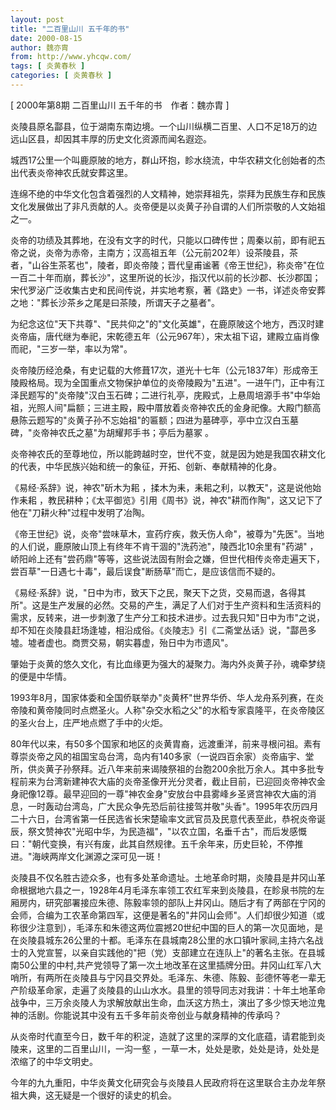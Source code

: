 ```yaml
---
layout: post
title: "二百里山川 五千年的书"
date: 2000-08-15
author: 魏亦胄
from: http://www.yhcqw.com/
tags: [ 炎黄春秋 ]
categories: [ 炎黄春秋 ]
---
```



[ 2000年第8期 二百里山川 五千年的书　作者：魏亦胄 ]

炎陵县原名酃县，位于湖南东南边境。一个山川纵横二百里、人口不足18万的边远山区县，却因其丰厚的历史文化资源而闻名遐迩。

城西17公里一个叫鹿原陂的地方，群山环抱，眕水绕流，中华农耕文化创始者的杰出代表炎帝神农氏就安葬这里。

连绵不绝的中华文化包含着强烈的人文精神，她崇拜祖先，崇拜为民族生存和民族文化发展做出了非凡贡献的人。炎帝便是以炎黄子孙自谓的人们所崇敬的人文始祖之一。


炎帝的功绩及其葬地，在没有文字的时代，只能以口碑传世；周秦以前，即有祀五帝之说，炎帝为赤帝，主南方；汉高祖五年（公元前202年）设茶陵县，茶者，"山谷生茶茗也"，陵者，即炎帝陵；晋代皇甫谧著《帝王世纪》，称炎帝"在位一百二十年而崩，葬长沙"，这里所说的长沙，指汉代以前的长沙郡、长沙郡国；宋代罗泌广泛收集古史和民间传说，并实地考察，著《路史》一书，详述炎帝安葬之地："葬长沙茶乡之尾是曰茶陵，所谓天子之墓者"。


为纪念这位"天下共尊"、"民共仰之"的"文化英雄"，在鹿原陂这个地方，西汉时建炎帝庙，唐代继为奉祀，宋乾德五年（公元967年），宋太祖下诏，建殿立庙肖像而祀，"三岁一举，率以为常"。


炎帝陵历经沧桑，有史记载的大修葺17次，道光十七年（公元1837年）形成帝王陵殿格局。现为全国重点文物保护单位的炎帝陵殿为"五进"。一进午门，正中有江泽民题写的"炎帝陵"汉白玉石碑；二进行礼亭，庑殿式，上悬周培源手书"中华始祖，光照人间"扁额；三进主殿，殿中厝放着炎帝神农氏的金身祀像。大殿门额高悬陈云题写的"炎黄子孙不忘始祖"的匾额；四进为墓碑亭，亭中立汉白玉墓碑，"炎帝神农氏之墓"为胡耀邦手书；亭后为墓冢 
。

炎帝神农氏的至尊地位，所以能跨越时空，世代不变，就是因为她是我国农耕文化的代表，中华民族兴始和统一的象征，开拓、创新、奉献精神的化身。

《易经·系辞》说，神农"斫木为耜 ，揉木为耒，耒耜之利，以教天"，这是说他始作耒耜 
，教民耕种；《太平御览》引用《周书》说，神农"耕而作陶"，这又记下了他在"刀耕火种"过程中发明了冶陶。

《帝王世纪》说，炎帝"尝味草木，宣药疗疾，救夭伤人命"，被尊为"先医"。当地的人们说，鹿原陂山顶上有终年不肯干涸的"洗药池"，陵西北10余里有"药湖" 
，峤阳岭上还有"尝药鼎"等等，这些说法固有附会之嫌，但世代相传炎帝走遍天下，尝百草"一日遇七十毒"，最后误食"断肠草"而亡，是应该信而不疑的。


《易经·系辞》说，"日中为市，致天下之民，聚天下之货，交易而退，各得其所"。这是生产发展的必然。交易的产生，满足了人们对于生产资料和生活资料的需求，反转来，进一步刺激了生产分工和技术进步。过去我只知"日中为市"之说，却不知在炎陵县赶场逢墟，相沿成俗。《炎陵志》引《二斋堂丛话》说，"酃邑多墟。墟者虚也。商贾交易，朝实暮虚，殆日中为市遗风"。

肇始于炎黄的悠久文化，有比血缘更为强大的凝聚力。海内外炎黄子孙，魂牵梦绕的便是中华情。


1993年8月，国家体委和全国侨联举办"炎黄杯"世界华侨、华人龙舟系列赛，在炎帝陵和黄帝陵同时点燃圣火。人称"杂交水稻之父"的水稻专家袁隆平，在炎帝陵区的圣火台上，庄严地点燃了手中的火炬。


80年代以来，有50多个国家和地区的炎黄胄裔，远渡重洋，前来寻根问祖。素有尊崇炎帝之风的祖国宝岛台湾，岛内有140多家（一说四百余家）炎帝庙宇、堂所，供炎黄子孙祭拜。近八年来前来谒陵祭祖的台胞200余批万余人。其中多批专程前来为台湾新建神农大庙的炎帝圣像开光分灵者，截止目前，已迎回炎帝神农金身祀像12尊。最早迎回的一尊"神农金身"安放台中县雾峰乡圣贤宫神农大庙的消息，一时轰动台湾岛，广大民众争先恐后前往接驾并敬"头香"。1995年农历四月二十六日，台湾省第一任民选省长宋楚瑜率文武官员及民意代表至此，恭祝炎帝诞辰，祭文赞神农"光昭中华，为民造福"，"以农立国，名垂千古"，而后发感慨曰："朝代变换，有兴有废，此其自然规律。五千余年来，历史巨轮，不停推进。"海峡两岸文化渊源之深可见一斑！


炎陵县不仅名胜古迹众多，也有多处革命遗址。土地革命时期，炎陵县是井冈山革命根据地六县之一，1928年4月毛泽东率领工农红军来到炎陵县，在眕泉书院的左厢房内，研究部署接应朱德、陈毅率领的部队上井冈山。随后才有了两部在宁冈的会师，合编为工农革命第四军，这便是著名的"井冈山会师"。人们却很少知道（或称很少注意到），毛泽东和朱德这两位震撼20世纪中国的巨人的第一次见面地，是在炎陵县城东26公里的十都。毛泽东在县城南28公里的水口镇叶家祠,主持六名战士的入党宣誓，以亲自实践他的"把（党）支部建立在连队上"的著名主张。在县城南50公里的中村,共产党领导了第一次土地改革在这里插牌分田。井冈山红军八大哨所，有两所在炎陵县与宁冈县交界处。毛泽东、朱德、陈毅、彭德怀等老一辈无产阶级革命家，走遍了炎陵县的山山水水。县里的领导同志对我讲：十年土地革命战争中，三万余炎陵人为求解放献出生命，血沃这方热土，演出了多少惊天地泣鬼神的活剧。你能说其中没有五千多年前炎帝创业与献身精神的传承吗？

从炎帝时代直至今日，数千年的积淀，造就了这里的深厚的文化底蕴，请君能到炎陵来，这里的二百里山川，一沟一壑 
，一草一木，处处是歌，处处是诗，处处是浓缩了的中华文明史。

今年的九九重阳，中华炎黄文化研究会与炎陵县人民政府将在这里联合主办龙年祭祖大典，这无疑是一个很好的读史的机会。


